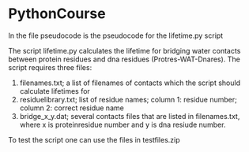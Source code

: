 # PythonCourse

In the file pseudocode is the pseudocode for the lifetime.py script

The script lifetime.py calculates the lifetime for bridging water contacts between protein residues and dna residues (Protres-WAT-Dnares).
The script requires three files:
1. filenames.txt; a list of filenames of contacts which the script should calculate lifetimes for
2. residuelibrary.txt; list of residue names; column 1: residue number; column 2: correct residue name
3. bridge_x_y.dat; several contacts files that are listed in filenames.txt, where x is proteinresidue number and y is dna resiude number.

To test the script one can use the files in testfiles.zip
